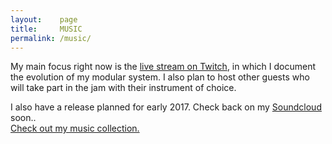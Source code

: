 ```yaml
---
layout:    page
title:     MUSIC
permalink: /music/
---
```


My main focus right now is the [live stream on Twitch](https://www.twitch.tv/lums_/), in which I document the evolution of my modular system. I also plan to host other guests who will take part in the jam with their instrument of choice.
<br>

I also have a release planned for early 2017. Check back on my [Soundcloud](http://soundcloud.com/lumsdnb) soon..
<br>
[Check out my music collection.](https://bandcamp.com/iamlums)